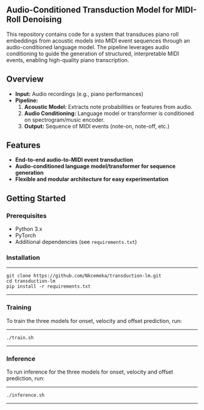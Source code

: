 ## Audio-Conditioned Transduction Model for MIDI-Roll Denoising
This repository contains code for a system that transduces piano roll embeddings from acoustic models into MIDI event sequences through an audio-conditioned language model. The pipeline leverages audio conditioning to guide the generation of structured, interpretable MIDI events, enabling high-quality piano transcription.

## Overview

- **Input:** Audio recordings (e.g., piano performances)
- **Pipeline:**  
  1. **Acoustic Model:** Extracts note probabilities or features from audio.
  2. **Audio Conditioning:** Language model or transformer is conditioned on spectrogram/music encoder.
  3. **Output:** Sequence of MIDI events (note-on, note-off, etc.)

## Features

- **End-to-end audio-to-MIDI event transduction**
- **Audio-conditioned language model/transformer for sequence generation**
- **Flexible and modular architecture for easy experimentation**

## Getting Started

### Prerequisites

- Python 3.x
- PyTorch
- Additional dependencies (see `requirements.txt`)

### Installation
---
```
git clone https://github.com/Nkcemeka/transduction-lm.git
cd transduction-lm
pip install -r requirements.txt
```
---


### Training

To train the three models for onset, velocity and offset prediction, run:

---
```
./train.sh
```
---

### Inference

To run inference for the three models for onset, velocity and offset prediction, run:

---
```
./inference.sh
```
---
